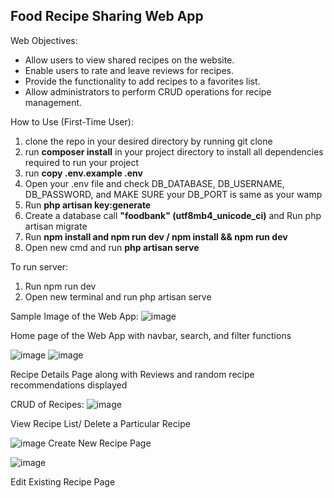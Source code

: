 ## Food Recipe Sharing Web App

Web Objectives:
- Allow users to view shared recipes on the website.
- Enable users to rate and leave reviews for recipes.
- Provide the functionality to add recipes to a favorites list.
- Allow administrators to perform CRUD operations for recipe management.

How to Use (First-Time User):
1. clone the repo in your desired directory by running git clone <URL>
2. run **composer install** in your project directory to install all dependencies required to run your project
3. run **copy .env.example .env**
4. Open your .env file and check DB_DATABASE, DB_USERNAME, DB_PASSWORD, and MAKE SURE your DB_PORT is same as your wamp
5. Run **php artisan key:generate**
6. Create a database call **"foodbank" (utf8mb4_unicode_ci)** and Run php artisan migrate
7. Run **npm install and npm run dev / npm install && npm run dev**
8. Open new cmd and run **php artisan serve**

To run server:
1. Run npm run dev
2. Open new terminal and run php artisan serve


Sample Image of the Web App:
![image](https://github.com/cwh0430/Food-Recipe-Sharing-Web-App/assets/108912628/4be0a670-7d11-4837-9766-6faa378fb22d)

Home page of the Web App with navbar, search, and filter functions


![image](https://github.com/cwh0430/Food-Recipe-Sharing-Web-App/assets/108912628/8846095b-343a-47da-9d37-ad588c1b0e5c)
![image](https://github.com/cwh0430/Food-Recipe-Sharing-Web-App/assets/108912628/f9365909-7de8-4045-b915-e1bfb7d16e13)

Recipe Details Page along with Reviews and random recipe recommendations displayed 

CRUD of Recipes:
![image](https://github.com/cwh0430/Food-Recipe-Sharing-Web-App/assets/108912628/748efb43-4c4b-444c-9f77-8f665f13b4ea)

View Recipe List/ Delete a Particular Recipe


![image](https://github.com/cwh0430/Food-Recipe-Sharing-Web-App/assets/108912628/21022605-fe3f-4c1a-82b6-83b5f352ac88)
Create New Recipe Page


![image](https://github.com/cwh0430/Food-Recipe-Sharing-Web-App/assets/108912628/513e8246-23e2-4c3d-886e-f840f48a3cdb)

Edit Existing Recipe Page




